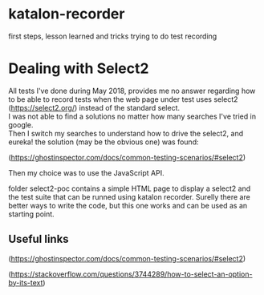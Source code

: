 # katalon-recorder
first steps, lesson learned and tricks trying to do test recording

# Dealing with Select2
All tests I've done during May 2018, provides me no answer regarding
how to be able to record tests when the web page under test uses
select2 (https://select2.org/) instead of the standard select.  
I was not able to find a solutions no matter how many searches I've tried in google.  
Then I switch my searches to understand how to drive the select2, 
and eureka! the solution (may be the obvious one) was found:

(https://ghostinspector.com/docs/common-testing-scenarios/#select2)

Then my choice was to use the JavaScript API.

folder select2-poc contains a simple HTML page to display a select2 and the test suite that can be runned using katalon recorder.
Surelly there are better ways to write the code, but this one works and can be used as an starting point.

## Useful links
(https://ghostinspector.com/docs/common-testing-scenarios/#select2)

(https://stackoverflow.com/questions/3744289/how-to-select-an-option-by-its-text)


